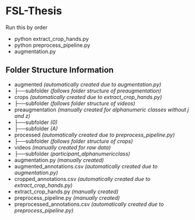 # FSL-Thesis
Run this by order
- python extract_crop_hands.py
- python preprocess_pipeline.py
- augmentation.py

## Folder Structure Information
- augmented *(automatically created due to augmentation.py)*
- ├──subfolder *(follows folder structure of preaugmentation)*
- crops *(automatically created due to extract_crop_hands.py)*
- ├──subfolder *(follows folder structure of videos)*
- preaugmentation *(manually created for alphanumeric classes without j and z)*
- ├──subfolder *(0)*
- ├──subfolder *(A)*
- processed *(automatically created due to preprocess_pipeline.py)*
- ├──subfolder *(follows folder structure of crops)*
- videos *(manually created for raw data)*
- ├──subfolder *(participant_alphanumericclass)*
- augmentation.py *(manually created)*
- augmented_annotations.csv *(automatically created due to augmentation.py)*
- cropped_annotations.csv *(automatically created due to extract_crop_hands.py)*
- extract_crop_hands.py *(manually created)*
- preprocess_pipeline.py *(manually created)*
- preprocessed_annotations.csv *(automatically created due to preprocess_pipeline.py)*